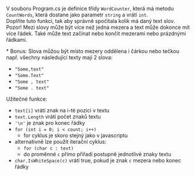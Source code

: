 
V souboru Program.cs je definice třídy `WordCounter`, která má metodu `CountWords`, která dostane jako parametr `string` a vrátí `int`.  
Doplňte tuto funkci, tak aby správně spočítala kolik má daný text slov.  
Pozor! Mezi slovy může být více než jedna mezera a text může dokonce mít více řádek. Také může text začínat nebo končit mezerami nebo prázdnými řádkami.

\* Bonus: Slova můžou být místo mezery oddělena i čárkou nebo tečkou  
např. všechny následující texty mají 2 slova:  
* `"Some,text"`
* `"Some.Text"`
* `"Some , text"`
* `"Some . text"`

Užitečné funkce:
* `text[i]` vrátí znak na i-té pozici v textu
* `text.Length` vrátí počet znaků textu
* `'\n'` je znak pro konec řádky
* `for (int i = 0; i < count; i++)`
    * for cyklus je skoro stejný jako v javascriptu
* alternativně lze použít iterační cyklus:
    * `for (char c : text)`
    * do proměnné `c` přímo přiřadí postupně jednotlivé znaky textu
* `char.IsWhiteSpace(c)` vrátí true, pokud je znak `c` mezera nebo konec řádky